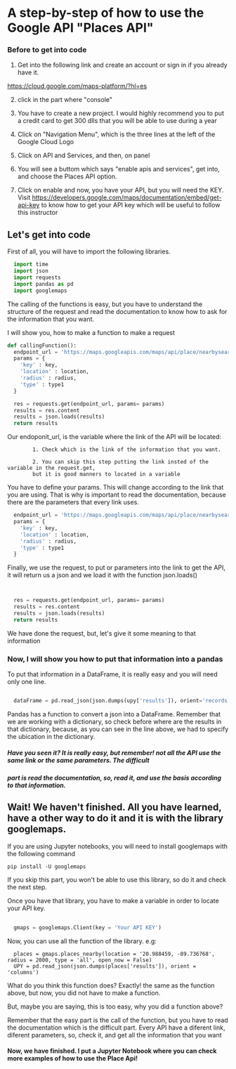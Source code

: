 # A step-by-step of how to use the Google API "Places API"

### Before to get into code 

1. Get into the following link and create an account or sign in if you already have it.

https://cloud.google.com/maps-platform/?hl=es

2. click in the part where "console"

3. You have to create a new project. I would highly recommend you to put a credit card to get 300 dlls that you will be able 
to use during a year

4. Click on "Navigation Menu", which is the three lines at the left of the Google Cloud Logo

5. Click on API and Services, and then, on panel

6. You will see a buttom which says "enable apis and services", get into, and choose the Places API option.


7. Click on enable and now, you have your API, but you will need the KEY. Visit https://developers.google.com/maps/documentation/embed/get-api-key to know how to get your API key which will be useful to follow this
instructor


## Let's get into code

First of all, you will have to import the following libraries. 

```python
  import time
  import json
  import requests
  import pandas as pd
  import googlemaps
```

The calling of the functions is easy, but you have to understand the structure of the request and read the documentation to know
how to ask for the information that you want.

I will show you, how to make a function to make a request

```python
def callingFunction():
  endpoint_url = 'https://maps.googleapis.com/maps/api/place/nearbysearch/json?'
  params = {
    'key' : key,
    'location' : location,
    'radius' : radius,
    'type' : type1
  }

  res = requests.get(endpoint_url, params= params)
  results = res.content
  results = json.loads(results)
  return results


```
Our endoponit_url, is the variable where the link of the API will be located:

            1. Check which is the link of the information that you want.
            
            2. You can skip this step putting the link insted of the variable in the request.get, 
            but it is good manners to located in a variable
            
You have to define your params. This will change according to the link that you are using. That is why is important to read the 
documentation, because there are the parameters that every link uses.

```python
  endpoint_url = 'https://maps.googleapis.com/maps/api/place/nearbysearch/json?'
  params = {
    'key' : key,
    'location' : location,
    'radius' : radius,
    'type' : type1
  }

```
Finally, we use the request, to put or parameters into the link to get the API, it will return us a json and we load it with the 
function json.loads()

```python


  res = requests.get(endpoint_url, params= params)
  results = res.content
  results = json.loads(results)
  return results


```
We have done the request, but, let's give it some meaning to that information

### Now, I will show you how to put that information into a pandas

To put that information in a DataFrame, it is really easy and you will need only one line.

```python

  dataFrame = pd.read_json(json.dumps(upy['results']), orient='records')

```
Pandas has a function to convert a json into a DataFrame. Remember that we are working with a dictionary, so check before where
are the results in that dictionary, because, as you can see in the line above, we had to specify the ubication in the dictionary.

##### Have you seen it? It is really easy, but remember! not all the API use the same link or the same parameters. The difficult
##### part is read the documentation, so, read it, and use the basis according to that information.


## Wait! We haven't finished. All you have learned, have a other way to do it and it is with the library googlemaps.

If you are using Jupyter notebooks, you will need to install googlemaps with the following command

```
pip install -U googlemaps

```

If you skip this part, you won't be able to use this library, so do it and check the next step.

Once you have that library, you have to make a variable in order to locate your API key.

```python
  
  gmaps = googlemaps.Client(key = 'Your API KEY')

```

Now, you can use all the function of the library. e.g:

```
  places = gmaps.places_nearby(location = '20.988459, -89.736768', radius = 2000, type = 'all', open_now = False)
  UPY = pd.read_json(json.dumps(places['results']), orient = 'columns')

```
What do you think this function does? Exactly! the same as the function above, but now, you did not have to make a function.

But, maybe you are saying, this is too easy, why you did a function above? 

Remember that the easy part is the call of the function, but you have to read the documentation which is the difficult part.
Every API have a diferent link, diferent parameters, so, check it, and get all the information that you want


#### Now, we have finished. I put a Jupyter Notebook where you can check more examples of how to use the Place Api!







